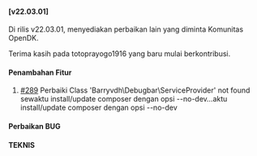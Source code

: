 #### [v22.03.01]

Di rilis v22.03.01, menyediakan perbaikan lain yang diminta Komunitas OpenDK.

Terima kasih pada totoprayogo1916 yang baru mulai berkontribusi.

#### Penambahan Fitur

1. [#289](https://github.com/OpenSID/OpenDK/issues/289) Perbaiki Class 'Barryvdh\Debugbar\ServiceProvider' not found sewaktu install/update composer dengan opsi --no-dev…aktu install/update composer dengan opsi --no-dev

#### Perbaikan BUG


#### TEKNIS


